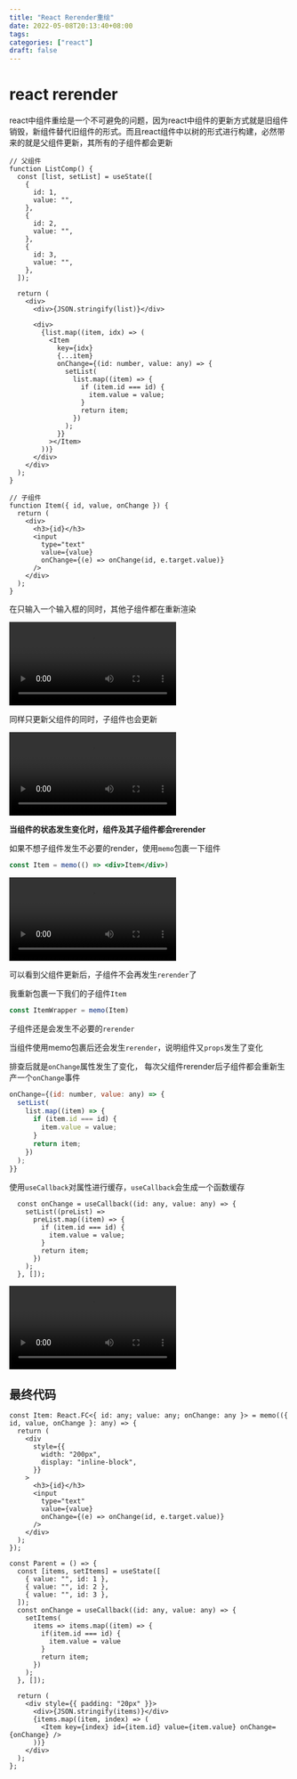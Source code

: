 ```yaml
---
title: "React Rerender重绘"
date: 2022-05-08T20:13:40+08:00
tags:
categories: ["react"]
draft: false
---
```






# react rerender



react中组件重绘是一个不可避免的问题，因为react中组件的更新方式就是旧组件销毁，新组件替代旧组件的形式。而且react组件中以树的形式进行构建，必然带来的就是父组件更新，其所有的子组件都会更新





```tsx
// 父组件
function ListComp() {
  const [list, setList] = useState([
    {
      id: 1,
      value: "",
    },
    {
      id: 2,
      value: "",
    },
    {
      id: 3,
      value: "",
    },
  ]);

  return (
    <div>
      <div>{JSON.stringify(list)}</div>

      <div>
        {list.map((item, idx) => (
          <Item
            key={idx}
            {...item}
            onChange={(id: number, value: any) => {
              setList(
                list.map((item) => {
                  if (item.id === id) {
                    item.value = value;
                  }
                  return item;
                })
              );
            }}
          ></Item>
        ))}
      </div>
    </div>
  );
}

// 子组件
function Item({ id, value, onChange }) {
  return (
    <div>
      <h3>{id}</h3>
      <input
        type="text"
        value={value}
        onChange={(e) => onChange(id, e.target.value)}
      />
    </div>
  );
}
```





在只输入一个输入框的同时，其他子组件都在重新渲染

<video src="/react-rerender.assets/initial.mp4"></video





同样只更新父组件的同时，子组件也会更新



<video src="/react-rerender.assets/simple.mp4"></video>



**当组件的状态发生变化时，组件及其子组件都会rerender**





如果不想子组件发生不必要的render，使用`memo`包裹一下组件



```jsx
const Item = memo(() => <div>Item</div>)
```



<video src="/react-rerender.assets/simple-memo.mp4"></video>



可以看到父组件更新后，子组件不会再发生`rerender`了





我重新包裹一下我们的子组件`Item`

```jsx
const ItemWrapper = memo(Item)
```



子组件还是会发生不必要的`rerender`



当组件使用memo包裹后还会发生`rerender`，说明组件又`props`发生了变化



排查后就是`onChange`属性发生了变化， 每次父组件rerender后子组件都会重新生产一个`onChange`事件

```jsx
onChange={(id: number, value: any) => {
  setList(
    list.map((item) => {
      if (item.id === id) {
        item.value = value;
      }
      return item;
    })
  );
}}
```



使用`useCallback`对属性进行缓存，`useCallback`会生成一个函数缓存



```tsx
  const onChange = useCallback((id: any, value: any) => {
    setList((preList) =>
      preList.map((item) => {
        if (item.id === id) {
          item.value = value;
        }
        return item;
      })
    );
  }, []);
```



<video src="/react-rerender.assets/fixed.mp4"></video>






## 最终代码



```tsx
const Item: React.FC<{ id: any; value: any; onChange: any }> = memo(({ id, value, onChange }: any) => {
  return (
    <div
      style={{
        width: "200px",
        display: "inline-block",
      }}
    >
      <h3>{id}</h3>
      <input
        type="text"
        value={value}
        onChange={(e) => onChange(id, e.target.value)}
      />
    </div>
  );
});

const Parent = () => {
  const [items, setItems] = useState([
    { value: "", id: 1 },
    { value: "", id: 2 },
    { value: "", id: 3 },
  ]);
  const onChange = useCallback((id: any, value: any) => {
    setItems(
      items => items.map((item) => {
        if(item.id === id) {
          item.value = value
        }
        return item;
      })
    );
  }, []);

  return (
    <div style={{ padding: "20px" }}>
      <div>{JSON.stringify(items)}</div>
      {items.map((item, index) => (
        <Item key={index} id={item.id} value={item.value} onChange={onChange} />
      ))}
    </div>
  );
};

```

